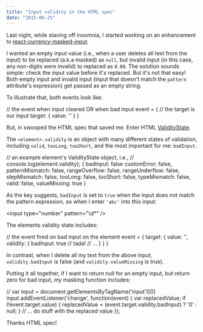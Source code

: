 ```yaml
---
title: "Input validity in the HTML spec"
date: "2015-06-25"
---
```


Last night, while staving off insomnia, I started working on an enhancement to [react-currency-masked-input](http://github.com/imcnally/react-currency-masked-input).

I wanted an empty input value (i.e., when a user deletes all text from the input) to be replaced (a.k.a masked) as `null`, but invalid input (in this case, any non-digits were invalid) to replaced as `0.00`. The solution sounds simple: check the input value before it's replaced. But it's not that easy! Both empty input and invalid input (input that doesn't match the `pattern` attribute's expression) get passed as an empty string.

To illustrate that, both events look like:

// the event when input cleared OR when bad input
event \= {
  // the target is our input
  target: {
    value: ''
  }
}

But, in swooped the HTML spec that saved me. Enter HTML [ValidityState](https://html.spec.whatwg.org/multipage/forms.html#validitystate).

The `<element>.validity` is an object with many different states of validation, including `valid`, `tooLong`, `tooShort`, and the most important for me: `badInput`.

// an example element's ValidityState object, i.e., 
// console.log(element.validity);
{
  badInput: false
  customError: false,
  patternMismatch: false,
  rangeOverflow: false,
  rangeUnderflow: false,
  stepMismatch: false,
  tooLong: false,
  tooShort: false,
  typeMismatch: false,
  valid: false,
  valueMissing: true
}

As the key suggests, `badInput` is set to `true` when the input does not match the pattern expression, so when I enter `'abc'` into this input:

<input type\="number" pattern\="\\d\*" />

The elements validity state includes:

// the event fired on bad input on the element
event \=  {
  target: {
    value: '',
    validity: {
      badInput: true // tada!
      // ...
    }
  }
}

In contrast, when I delete all my text from the above input, `validity.badInput` is false (and `validity.valueMissing` is true).

Putting it all together, if I want to return null for an empty input, but return zero for bad input, my masking function includes:

// var input = document.getElementsByTagName('input')\[0\]
input.addEventListener('change', function(event) {
  var replacedValue;
  if (!event.target.value) {
    replacedValue \=  (event.target.validity.badInput) ? '0' : null;
  }
  // ... do stuff with the replaced value
});

Thanks HTML spec!

